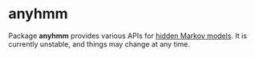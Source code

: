 # anyhmm

Package **anyhmm** provides various APIs for [hidden Markov models](https://en.wikipedia.org/wiki/Hidden_Markov_model). It is currently unstable, and things may change at any time.
